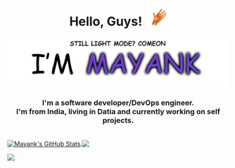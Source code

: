 
<h1 align='center'>
  Hello, Guys! <img src="https://github.com/MayankFawkes/MayankFawkes/raw/master/wave.gif" width="50px">
</h1>

<p align='center'>
  <a href="https://mayankfawkes.xyz">
    <img src="https://github.com/MayankFawkes/MayankFawkes/raw/master/as1.png" alt="mayank">
  </a>
</p>

<h3 align='center'>
  I'm a software developer/DevOps engineer.</br>
I'm from India, living in Datia and currently working on self projects.
</h3></br>
<a href="https://github.com/MayankFawkes/MayankFawkes">
  <img align="center" src="https://github-readme-stats.vercel.app/api?username=MayankFawkes&show_icons=true&line_height=27&count_private=true&hide_border=true&title_color=58a6ff&bg_color=0d1117&text_color=bdd1cd" alt="Mayank's GitHub Stats" />
</a>
<a href="https://github.com/MayankFawkes/MayankFawkes">
  <img align="center" src="https://github-readme-stats.vercel.app/api/top-langs/?username=MayankFawkes&layout=compact&card_width=250&hide_border=true&title_color=58a6ff&bg_color=0d1117&text_color=bdd1cd" />
</a>

![](https://hit.yhype.me/github/profile?user_id=43340190)

